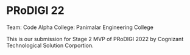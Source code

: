 # PRoDIGI 22

Team: Code Alpha
College: Panimalar Engineering College

This is our submission for Stage 2 MVP of PRoDIGI 2022 by Cognizant Technological Solution Corportion.
